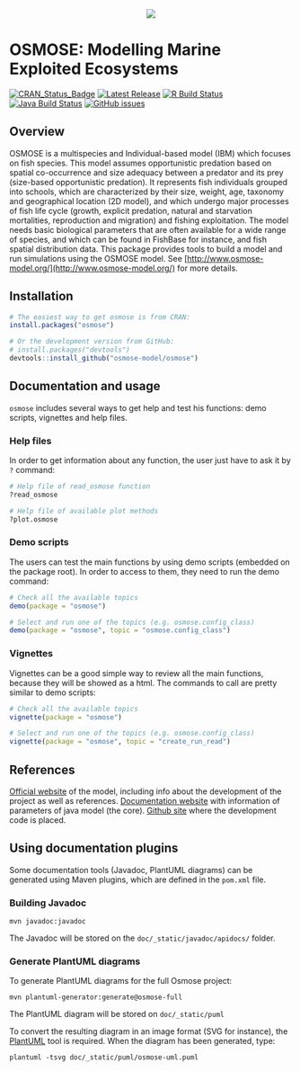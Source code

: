 <div align="center">
  <img src="http://documentation.osmose-model.org/_images/logo-osmose.svg">
</div>

OSMOSE: Modelling Marine Exploited Ecosystems
=============================================

[![CRAN_Status_Badge](https://www.r-pkg.org/badges/version/osmose)](https://cran.r-project.org/package=osmose)
[![Latest Release](https://img.shields.io/github/release/osmose-model/osmose.svg)](https://github.com/osmose-model/osmose/releases)
[![R Build Status](https://github.com/osmose-model/osmose-private/workflows/r-build/badge.svg)](https://github.com/osmose-model/osmose-private/actions)
[![Java Build Status](https://github.com/osmose-model/osmose-private/workflows/java-build/badge.svg)](https://github.com/osmose-model/osmose-private/actions)
[![GitHub issues](https://img.shields.io/github/issues/osmose-model/osmose.svg)](https://github.com/osmose-model/osmose/issues)

## Overview

OSMOSE is a multispecies and Individual-based model (IBM) which focuses on fish species. This model assumes opportunistic predation based on spatial co-occurrence and size adequacy between a predator and its prey (size-based opportunistic predation). It represents fish individuals grouped into schools, which are characterized by their size, weight, age, taxonomy and geographical location (2D model), and which undergo major processes of fish life cycle (growth, explicit predation, natural and starvation mortalities, reproduction and migration) and fishing exploitation. The model needs basic biological parameters that are often available for a wide range of species, and which can be found in FishBase for instance, and fish spatial distribution data. This package provides tools to build a model and run simulations using the OSMOSE model. See [http://www.osmose-model.org/](http://www.osmose-model.org/) for more details.

## Installation

``` r
# The easiest way to get osmose is from CRAN:
install.packages("osmose")

# Or the development version from GitHub:
# install.packages("devtools")
devtools::install_github("osmose-model/osmose")
```

## Documentation and usage

`osmose` includes several ways to get help and test his functions: demo scripts, vignettes and help files.

### Help files

In order to get information about any function, the user just have to ask it by `?` command:

``` r
# Help file of read_osmose function
?read_osmose

# Help file of available plot methods
?plot.osmose
```

### Demo scripts

The users can test the main functions by using demo scripts (embedded on the package root). In order to access to them, they need to run the demo command:
``` r
# Check all the available topics
demo(package = "osmose")

# Select and run one of the topics (e.g. osmose.config_class)
demo(package = "osmose", topic = "osmose.config_class")
```

### Vignettes

Vignettes can be a good simple way to review all the main functions, because they will be showed as a html. The commands to call are pretty similar to demo scripts:

``` r
# Check all the available topics
vignette(package = "osmose")

# Select and run one of the topics (e.g. osmose.config_class)
vignette(package = "osmose", topic = "create_run_read")
```

## References

[Official website](http://www.osmose-model.org/) of the model, including info about the development of the project as well as references.
[Documentation website](https://documentation.osmose-model.org/index.html) with information of parameters of java model (the core).
[Github site](https://github.com/osmose-model/osmose) where the development code is placed.

## Using documentation plugins

Some documentation tools (Javadoc, PlantUML diagrams) can be generated using Maven plugins, which are defined in the `pom.xml` file.

### Building Javadoc

```
mvn javadoc:javadoc
```

The Javadoc will be stored on the `doc/_static/javadoc/apidocs/` folder.

### Generate PlantUML diagrams

To generate PlantUML diagrams for the full Osmose project:

```
mvn plantuml-generator:generate@osmose-full
```

The PlantUML diagram will be stored on `doc/_static/puml`

To convert the resulting diagram in an image format (SVG for instance), the [PlantUML](https://plantuml.com/fr/) tool is required. When
the diagram has been generated, type:

```
plantuml -tsvg doc/_static/puml/osmose-uml.puml
```